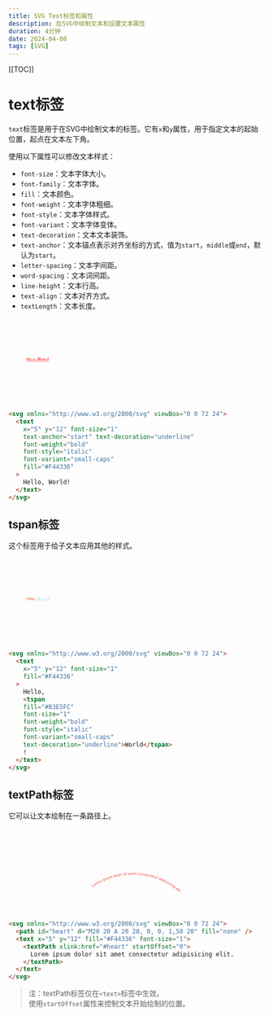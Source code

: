 ```yaml
---
title: SVG Text标签和属性
description: 在SVG中绘制文本和设置文本属性
duration: 4分钟
date: 2024-04-08
tags: [SVG]
---
```


[[TOC]]

# text标签

`text`标签是用于在SVG中绘制文本的标签。它有`x`和`y`属性，用于指定文本的起始位置，起点在文本左下角。

使用以下属性可以修改文本样式：
  - `font-size`：文本字体大小。
  - `font-family`：文本字体。
  - `fill`：文本颜色。
  - `font-weight`：文本字体粗细。
  - `font-style`：文本字体样式。
  - `font-variant`：文本字体变体。
  - `text-decoration`：文本文本装饰。
  - `text-anchor`：文本锚点表示对齐坐标的方式，值为`start`，`middle`或`end`，默认为`start`。
  - `letter-spacing`：文本字间距。
  - `word-spacing`：文本词间距。
  - `line-height`：文本行高。
  - `text-align`：文本对齐方式。
  - `textLength`：文本长度。

<svg svg xmlns="http://www.w3.org/2000/svg" viewBox="0 0 72 24">
  <text x="5" y="12" font-size="1"
    text-anchor="start" text-decoration="underline"
    font-weight="bold"
    font-style="italic"
    font-variant="small-caps"
    fill="#F44336">Hello, World!</text>
</svg>

```html
<svg xmlns="http://www.w3.org/2000/svg" viewBox="0 0 72 24">
  <text
    x="5" y="12" font-size="1"
    text-anchor="start" text-decoration="underline"
    font-weight="bold"
    font-style="italic"
    font-variant="small-caps"
    fill="#F44336"
  >
    Hello, World!
  </text>
</svg>
```

## tspan标签

这个标签用于给子文本应用其他的样式。

<svg svg xmlns="http://www.w3.org/2000/svg" viewBox="0 0 72 24">
  <text
    x="5" y="12" font-size="1"
    fill="#F44336"
  >
    Hello,
    <tspan
    fill="#B3E5FC"
    font-size="1"
    font-weight="bold"
    font-style="italic"
    font-variant="small-caps"
    text-decoration="underline">World</tspan>
    !
  </text>
</svg>

```html
<svg xmlns="http://www.w3.org/2000/svg" viewBox="0 0 72 24">
  <text
    x="5" y="12" font-size="1"
    fill="#F44336"
  >
    Hello,
    <tspan
    fill="#B3E5FC"
    font-size="1"
    font-weight="bold"
    font-style="italic"
    font-variant="small-caps"
    text-decoration="underline">World</tspan>
    !
  </text>
</svg>
```

## textPath标签

它可以让文本绘制在一条路径上。

<svg svg xmlns="http://www.w3.org/2000/svg" viewBox="0 0 72 24">
  <path id="heart" d="M20 20 A 20 20, 0, 0, 1,50 20" fill="none" />
  <text x="5" y="12" fill="#F44336" font-size="1">
    <textPath xlink:href="#heart" startOffset="0">
      Lorem ipsum dolor sit amet consectetur adipisicing elit.
    </textPath>
  </text>
</svg>

```html
<svg xmlns="http://www.w3.org/2000/svg" viewBox="0 0 72 24">
  <path id="heart" d="M20 20 A 20 20, 0, 0, 1,50 20" fill="none" />
  <text x="5" y="12" fill="#F44336" font-size="1">
    <textPath xlink:href="#heart" startOffset="0">
      Lorem ipsum dolor sit amet consectetur adipisicing elit.
    </textPath>
  </text>
</svg>
```

> 注：textPath标签仅在`<text>`标签中生效。<br/>
> 使用`startOffset`属性来控制文本开始绘制的位置。
